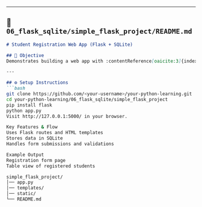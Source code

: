 
---

## 📁 `06_flask_sqlite/simple_flask_project/README.md`

```markdown
# Student Registration Web App (Flask + SQLite)

## 📌 Objective
Demonstrates building a web app with :contentReference[oaicite:3]{index=3} and :contentReference[oaicite:4]{index=4} for storing and viewing student data.

---

## ⚙️ Setup Instructions
```bash
git clone https://github.com/<your-username>/your-python-learning.git
cd your-python-learning/06_flask_sqlite/simple_flask_project
pip install flask
python app.py
Visit http://127.0.0.1:5000/ in your browser.

Key Features & Flow
Uses Flask routes and HTML templates
Stores data in SQLite
Handles form submissions and validations

Example Output
Registration form page
Table view of registered students

simple_flask_project/
│── app.py
│── templates/
│── static/
└── README.md
